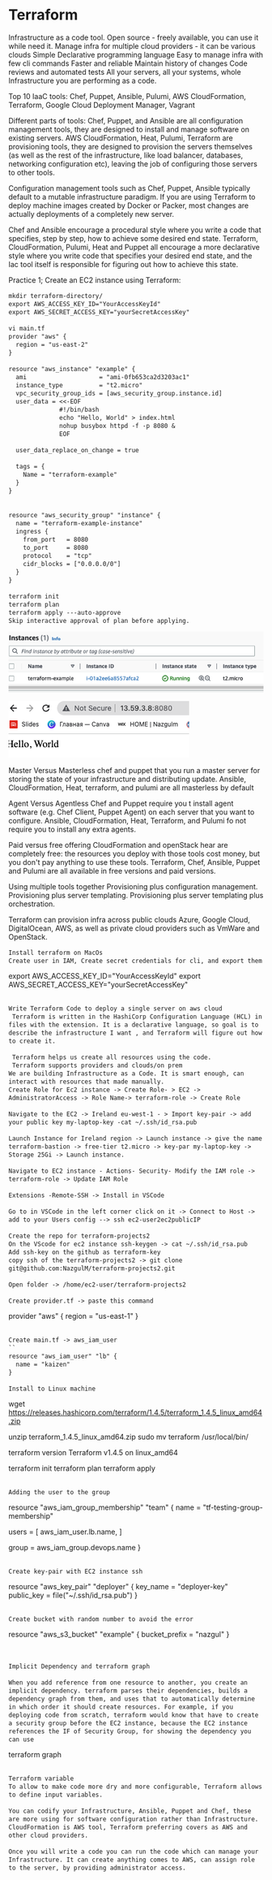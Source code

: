 # Terraform

Infrastructure as a code tool.
Open source - freely available, you can use it while need it.
Manage infra for multiple cloud providers - it can be various clouds
Simple
Declarative programming language
Easy to manage infra with few cli commands
Faster and reliable
Maintain history of changes
Code reviews and automated tests
All your servers, all your systems, whole Infrastructure you are performing as a code.

Top 10 IaaC tools:
Chef, Puppet, Ansible, Pulumi, AWS CloudFormation, Terraform, Google Cloud Deployment Manager, Vagrant

Different parts of tools:
Chef, Puppet, and Ansible are all configuration management tools, they are designed to install and manage software on existing servers. AWS CloudFormation, Heat, Pulumi, Terraform are provisioning tools, they are designed to provision the servers themselves (as well as the rest of the infrastructure, like load balancer, databases, networking configuration etc), leaving the job of configuring those servers to other tools.

Configuration management tools such as Chef, Puppet, Ansible typically default to a mutable infrastructure paradigm. If you are using Terraform to deploy machine images created by Docker or Packer, most changes are actually deployments of a completely new server.

Chef and Ansible encourage a procedural style where you write a code that specifies, step by step, how to achieve some desired end state. Terraform, CloudFormation, Pulumi, Heat and Puppet all encourage a more declarative style where you write code that specifies your desired end state, and the Iac tool itself is responsible for figuring out how to achieve this state.

Practice 1; Create an EC2 instance using Terraform:

```
mkdir terraform-directory/
export AWS_ACCESS_KEY_ID="YourAccessKeyId"
export AWS_SECRET_ACCESS_KEY="yourSecretAccessKey"

vi main.tf
provider "aws" {
  region = "us-east-2"
}

resource "aws_instance" "example" {
  ami                    = "ami-0fb653ca2d3203ac1"
  instance_type          = "t2.micro"
  vpc_security_group_ids = [aws_security_group.instance.id]
  user_data = <<-EOF
              #!/bin/bash
              echo "Hello, World" > index.html
              nohup busybox httpd -f -p 8080 &
              EOF

  user_data_replace_on_change = true

  tags = {
    Name = "terraform-example"
  }
}


resource "aws_security_group" "instance" {
  name = "terraform-example-instance"
  ingress {
    from_port   = 8080
    to_port     = 8080
    protocol    = "tcp"
    cidr_blocks = ["0.0.0.0/0"]
  }
}

terraform init
terraform plan
terraform apply ---auto-approve          
Skip interactive approval of plan before applying.
```

![ec2](ec2.png)

![website](hello.png)

Master Versus Masterless
chef and puppet that you run a master server for storing the state of your infrastructure and distributing update. Ansible, CloudFormation, Heat, terraform, and pulumi are all masterless by default

Agent Versus Agentless
Chef and Puppet require you t install agent software (e.g. Chef Client, Puppet Agent) on each server that you want to configure.
Ansible, CloudFormation, Heat, Terraform, and Pulumi fo not require you to install any extra agents.

Paid versus free offering
CloudFormation and openStack hear are completely free: the resources you deploy with those tools cost money, but you don't pay anything to use these tools. Terraform, Chef, Ansible, Puppet and Pulumi are all available in free versions and paid versions.

Using multiple tools together
Provisioning plus configuration management.
Provisioning plus server templating.
Provisioning plus server templating plus orchestration.

Terraform can provision infra across public clouds Azure, Google Cloud, DigitalOcean, AWS, as well as private cloud providers such as VmWare and OpenStack.

```
Install terraform on MacOs
Create user in IAM, Create secret credentials for cli, and export them

```

export AWS_ACCESS_KEY_ID="YourAccessKeyId"
export AWS_SECRET_ACCESS_KEY="yourSecretAccessKey"

```

Write Terraform Code to deploy a single server on aws cloud
 Terraform is written in the HashiCorp Configuration Language (HCL) in files with the extension. It is a declarative language, so goal is to describe the infrastructure I want , and Terraform will figure out how to create it.

 Terraform helps us create all resources using the code. 
 Terraform supports providers and clouds/on prem
We are building Infrastructure as a Code. It is smart enough, can interact with resources that made manually. 
Create Role for Ec2 instance -> Create Role- > EC2 -> AdministratorAccess -> Role Name-> terraform-role -> Create Role

Navigate to the EC2 -> Ireland eu-west-1 - > Import key-pair -> add your public key my-laptop-key -cat ~/.ssh/id_rsa.pub

Launch Instance for Ireland region -> Launch instance -> give the name terraform-bastion -> free-tier t2.micro -> key-par my-laptop-key -> Storage 25Gi -> Launch instance.

Navigate to EC2 instance - Actions- Security- Modify the IAM role -> terraform-role -> Update IAM Role

Extensions -Remote-SSH -> Install in VSCode

Go to in VSCode in the left corner click on it -> Connect to Host -> add to your Users config --> ssh ec2-user2ec2publicIP

Create the repo for terraform-projects2
On the VScode for ec2 instance ssh-keygen -> cat ~/.ssh/id_rsa.pub
Add ssh-key on the github as terraform-key
copy ssh of the terraform-projects2 -> git clone git@github.com:NazgulM/terraform-projects2.git

Open folder -> /home/ec2-user/terraform-projects2

Create provider.tf -> paste this command
```

provider "aws" {
  region = "us-east-1"
}

```

Create main.tf -> aws_iam_user
``
resource "aws_iam_user" "lb" {
  name = "kaizen"
}

Install to Linux machine
```

wget <https://releases.hashicorp.com/terraform/1.4.5/terraform_1.4.5_linux_amd64.zip>

unzip terraform_1.4.5_linux_amd64.zip
sudo mv terraform /usr/local/bin/

terraform version
Terraform v1.4.5
on linux_amd64

terraform init
terraform plan
terraform apply

```

Adding the user to the group
```

resource "aws_iam_group_membership" "team" {
  name = "tf-testing-group-membership"

  users = [
    aws_iam_user.lb.name,
  ]

  group = aws_iam_group.devops.name
}

```

Create key-pair with EC2 instance ssh
```

resource "aws_key_pair" "deployer" {
  key_name   = "deployer-key"
  public_key = file("~/.ssh/id_rsa.pub")
}

```

Create bucket with random number to avoid the error
```

resource "aws_s3_bucket" "example" {
  bucket_prefix = "nazgul"
}

```


Implicit Dependency and terraform graph

When you add reference from one resource to another, you create an implicit dependency. terraform parses their dependencies, builds a dependency graph from them, and uses that to automatically determine in which order it should create resources. For example, if you deploying code from scratch, terraform would know that have to create a security group before the EC2 instance, because the EC2 instance references the IF of Security Group, for showing the dependency you can use 
```

terraform graph

```

Terraform variable
To allow to make code more dry and more configurable, Terraform allows to define input variables.

You can codify your Infrastructure, Ansible, Puppet and Chef, these are more using for software configuration rather than Infrastructure.
CloudFormation is AWS tool, Terraform preferring covers as AWS and other cloud providers.

Once you will write a code you can run the code which can manage your Infrastructure. It can create anything comes to AWS, can assign role to the server, by providing administrator access.
